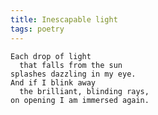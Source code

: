 ```yaml
---
title: Inescapable light
tags: poetry
---
```


    Each drop of light
      that falls from the sun
    splashes dazzling in my eye.
    And if I blink away
      the brilliant, blinding rays,
    on opening I am immersed again.


